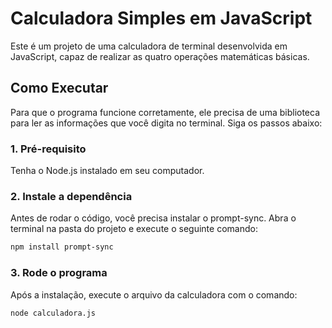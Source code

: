 # Calculadora Simples em JavaScript

Este é um projeto de uma calculadora de terminal desenvolvida em JavaScript, capaz de realizar as quatro operações matemáticas básicas.

## Como Executar

Para que o programa funcione corretamente, ele precisa de uma biblioteca para ler as informações que você digita no terminal. Siga os passos abaixo:

### 1. Pré-requisito
Tenha o Node.js instalado em seu computador.

### 2. Instale a dependência
Antes de rodar o código, você precisa instalar o prompt-sync. Abra o terminal na pasta do projeto e execute o seguinte comando:

```bash
npm install prompt-sync
```
### 3. Rode o programa
Após a instalação, execute o arquivo da calculadora com o comando:

```bash
node calculadora.js
```
